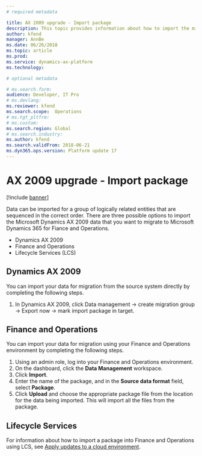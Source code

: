 ```yaml
---
# required metadata

title: AX 2009 upgrade - Import package
description: This topic provides information about how to import the migrated data package from Microsoft Dynamics AX 2009 into Microsoft Dynamics 365 for Finance and Operations.
author: kfend
manager: AnnBe
ms.date: 06/26/2018
ms.topic: article
ms.prod: 
ms.service: dynamics-ax-platform
ms.technology: 

# optional metadata

# ms.search.form:  
audience: Developer, IT Pro
# ms.devlang: 
ms.reviewer: kfend
ms.search.scope:  Operations
# ms.tgt_pltfrm: 
# ms.custom: 
ms.search.region: Global
# ms.search.industry:
ms.author: kfend
ms.search.validFrom: 2018-06-21
ms.dyn365.ops.version: Platform update 17
---
```


# AX 2009 upgrade - Import package

[!include [banner](../includes/banner.md)]

Data can be imported for a group of logically related entities that are sequenced in the correct order. There are three possible options to import the Microsoft Dynamics AX 2009 data that you want to migrate to Microsoft Dynamics 365 for Fiance and Operations.

- Dynamics AX 2009
- Finance and Operations
- Lifecycle Services (LCS)

## Dynamics AX 2009
You can import your data for migration from the source system directly by completing the following steps. 

1. In Dynamics AX 2009, click Data management -> create migration group -> Export now -> mark import package in target. 

## Finance and Operations
You can import your data for migration using your Finance and Operations environment by completing the following steps. 

1. Using an admin role, log into your Finance and Operations environment. 
2. On the dashboard, click the **Data Management** workspace.
3. Click **Import**.
4. Enter the name of the package, and in the **Source data format** field, select **Package**.
5. Click **Upload** and choose the appropriate package file from the location for the data being imported. This will import all the files from the package.

## Lifecycle Services 
For information about how to import a package into Finance and Operations using LCS, see [Apply updates to a cloud environment](./deployment/apply-deployable-package-system.md).

